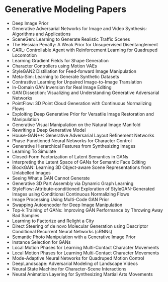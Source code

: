 # Generative Modeling Papers

<ul>

                             

 <li><a target="_blank" href="https://github.com/manjunath5496/Generative-Modeling-Papers/blob/master/gm(1).pdf" style="text-decoration:none;">Deep Image Prior</a></li>

 <li><a target="_blank" href="https://github.com/manjunath5496/Generative-Modeling-Papers/blob/master/gm(2).pdf" style="text-decoration:none;">Generative Adversarial Networks for Image and Video Synthesis: Algorithms and Applications</a></li>

<li><a target="_blank" href="https://github.com/manjunath5496/Generative-Modeling-Papers/blob/master/gm(3).pdf" style="text-decoration:none;">SceneGen: Learning to Generate Realistic Traffic Scenes</a></li>
 <li><a target="_blank" href="https://github.com/manjunath5496/Generative-Modeling-Papers/blob/master/gm(4).pdf" style="text-decoration:none;">The Hessian Penalty: A Weak Prior for Unsupervised Disentanglement</a></li>                              
<li><a target="_blank" href="https://github.com/manjunath5496/Generative-Modeling-Papers/blob/master/gm(5).pdf" style="text-decoration:none;">CARL: Controllable Agent with Reinforcement Learning for Quadruped Locomotion</a></li>
<li><a target="_blank" href="https://github.com/manjunath5496/Generative-Modeling-Papers/blob/master/gm(6).pdf" style="text-decoration:none;">Learning Gradient Fields for Shape Generation</a></li>
 <li><a target="_blank" href="https://github.com/manjunath5496/Generative-Modeling-Papers/blob/master/gm(7).pdf" style="text-decoration:none;">Character Controllers using Motion VAEs</a></li>

 <li><a target="_blank" href="https://github.com/manjunath5496/Generative-Modeling-Papers/blob/master/gm(8).pdf" style="text-decoration:none;"> StyleGAN2 Distillation for Feed-forward Image Manipulation </a></li>
   <li><a target="_blank" href="https://github.com/manjunath5496/Generative-Modeling-Papers/blob/master/gm(9).pdf" style="text-decoration:none;">Meta-Sim: Learning to Generate Synthetic Datasets</a></li>
  
   
 <li><a target="_blank" href="https://github.com/manjunath5496/Generative-Modeling-Papers/blob/master/gm(10).pdf" style="text-decoration:none;">Contrastive Learning for Unpaired Image-to-Image Translation </a></li>                              
<li><a target="_blank" href="https://github.com/manjunath5496/Generative-Modeling-Papers/blob/master/gm(11).pdf" style="text-decoration:none;">In-Domain GAN Inversion
for Real Image Editing</a></li>
<li><a target="_blank" href="https://github.com/manjunath5496/Generative-Modeling-Papers/blob/master/gm(12).pdf" style="text-decoration:none;">GAN Dissection: Visualizing and Understanding Generative Adversarial Networks</a></li>
<li><a target="_blank" href="https://github.com/manjunath5496/Generative-Modeling-Papers/blob/master/gm(13).pdf" style="text-decoration:none;">PointFlow: 3D Point Cloud Generation with Continuous Normalizing Flows</a></li>

<li><a target="_blank" href="https://github.com/manjunath5496/Generative-Modeling-Papers/blob/master/gm(14).pdf" style="text-decoration:none;">Exploiting Deep Generative Prior for Versatile Image Restoration and Manipulation</a></li>
                              
<li><a target="_blank" href="https://github.com/manjunath5496/Generative-Modeling-Papers/blob/master/gm(15).pdf" style="text-decoration:none;">Generative Visual Manipulation
on the Natural Image Manifold</a></li>

<li><a target="_blank" href="https://github.com/manjunath5496/Generative-Modeling-Papers/blob/master/gm(16).pdf" style="text-decoration:none;">Rewriting a Deep Generative Model</a></li>

  <li><a target="_blank" href="https://github.com/manjunath5496/Generative-Modeling-Papers/blob/master/gm(17).pdf" style="text-decoration:none;">House-GAN++: Generative Adversarial Layout Refinement Networks</a></li>   
  
<li><a target="_blank" href="https://github.com/manjunath5496/Generative-Modeling-Papers/blob/master/gm(18).pdf" style="text-decoration:none;">Phase-Functioned Neural Networks for Character Control</a></li> 

  
<li><a target="_blank" href="https://github.com/manjunath5496/Generative-Modeling-Papers/blob/master/gm(19).pdf" style="text-decoration:none;">Generative Hierarchical Features from Synthesizing Images</a></li> 

<li><a target="_blank" href="https://github.com/manjunath5496/Generative-Modeling-Papers/blob/master/gm(20).pdf" style="text-decoration:none;">Learning To Simulate</a></li>

<li><a target="_blank" href="https://github.com/manjunath5496/Generative-Modeling-Papers/blob/master/gm(21).pdf" style="text-decoration:none;">Closed-Form Factorization of Latent Semantics in GANs</a></li>
<li><a target="_blank" href="https://github.com/manjunath5496/Generative-Modeling-Papers/blob/master/gm(22).pdf" style="text-decoration:none;">Interpreting the Latent Space of GANs for Semantic Face Editing</a></li> 
 <li><a target="_blank" href="https://github.com/manjunath5496/Generative-Modeling-Papers/blob/master/gm(23).pdf" style="text-decoration:none;">BlockGAN: Learning 3D Object-aware Scene Representations from Unlabelled Images</a></li> 
 

   <li><a target="_blank" href="https://github.com/manjunath5496/Generative-Modeling-Papers/blob/master/gm(24).pdf" style="text-decoration:none;">Seeing What a GAN Cannot Generate</a></li>
 
   <li><a target="_blank" href="https://github.com/manjunath5496/Generative-Modeling-Papers/blob/master/gm(25).pdf" style="text-decoration:none;">Generative 3D Part Assembly via Dynamic Graph Learning</a></li>                              
 <li><a target="_blank" href="https://github.com/manjunath5496/Generative-Modeling-Papers/blob/master/gm(26).pdf" style="text-decoration:none;">StyleFlow: Attribute-conditioned Exploration of StyleGAN-Generated Images using Conditional Continuous Normalizing Flows</a></li>
 <li><a target="_blank" href="https://github.com/manjunath5496/Generative-Modeling-Papers/blob/master/gm(27).pdf" style="text-decoration:none;">Image Processing Using Multi-Code GAN Prior</a></li>
   
 
   <li><a target="_blank" href="https://github.com/manjunath5496/Generative-Modeling-Papers/blob/master/gm(28).pdf" style="text-decoration:none;">Swapping Autoencoder for Deep Image Manipulation</a></li>
 
   <li><a target="_blank" href="https://github.com/manjunath5496/Generative-Modeling-Papers/blob/master/gm(29).pdf" style="text-decoration:none;">Top-k Training of GANs: Improving GAN Performance by Throwing Away Bad Samples </a></li>                              

  <li><a target="_blank" href="https://github.com/manjunath5496/Generative-Modeling-Papers/blob/master/gm(30).pdf" style="text-decoration:none;">Learning to Factorize and Relight a City</a></li>
 
   <li><a target="_blank" href="https://github.com/manjunath5496/Generative-Modeling-Papers/blob/master/gm(31).pdf" style="text-decoration:none;">Direct Steering of de novo Molecular Generation using Descriptor Conditional Recurrent Neural Networks (cRNNs)</a></li> 
    <li><a target="_blank" href="https://github.com/manjunath5496/Generative-Modeling-Papers/blob/master/gm(32).pdf" style="text-decoration:none;">Semantic Photo Manipulation with a Generative Image Prior</a></li> 

   <li><a target="_blank" href="https://github.com/manjunath5496/Generative-Modeling-Papers/blob/master/gm(33).pdf" style="text-decoration:none;">Instance Selection for GANs</a></li>                              

  <li><a target="_blank" href="https://github.com/manjunath5496/Generative-Modeling-Papers/blob/master/gm(34).pdf" style="text-decoration:none;">Local Motion Phases for Learning Multi-Contact Character Movements</a></li> 
 
  <li><a target="_blank" href="https://github.com/manjunath5496/Generative-Modeling-Papers/blob/master/gm(35).pdf" style="text-decoration:none;">Local Motion Phases for Learning Multi-Contact Character Movements</a></li> 

  <li><a target="_blank" href="https://github.com/manjunath5496/Generative-Modeling-Papers/blob/master/gm(36).pdf" style="text-decoration:none;">Mode-Adaptive Neural Networks for Quadruped Motion Control</a></li> 
 
<li><a target="_blank" href="https://github.com/manjunath5496/Generative-Modeling-Papers/blob/master/gm(37).pdf" style="text-decoration:none;">DeepLandscape: Adversarial Modeling of Landscape Videos</a></li>
 <li><a target="_blank" href="https://github.com/manjunath5496/Generative-Modeling-Papers/blob/master/gm(38).pdf" style="text-decoration:none;">Neural State Machine for Character-Scene Interactions</a></li>
<li><a target="_blank" href="https://github.com/manjunath5496/Generative-Modeling-Papers/blob/master/gm(39).pdf" style="text-decoration:none;">Neural Animation Layering for Synthesizing Martial Arts Movements</a></li>
 </ul>
   
   
